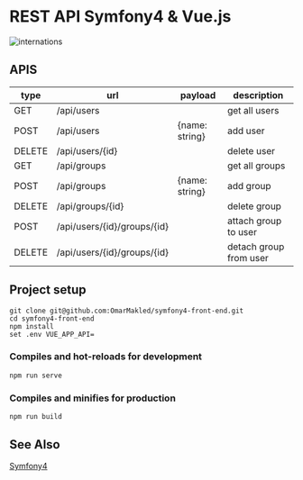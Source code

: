 # REST API Symfony4 & Vue.js

![internations](https://user-images.githubusercontent.com/3720473/51105484-c3bcd380-17f1-11e9-90b0-5d898d354d04.gif)


## APIS
| type   | url                         | payload        | description            |
|--------|-----------------------------|----------------|------------------------|
| GET    | /api/users                  |                | get all users          |
| POST   | /api/users                  | {name: string} | add user               |
| DELETE | /api/users/{id}             |                | delete user            |
| GET    | /api/groups                 |                | get all groups         |
| POST   | /api/groups                 | {name: string} | add group              |
| DELETE | /api/groups/{id}            |                | delete group           |
| POST   | /api/users/{id}/groups/{id} |                | attach group to user   |
| DELETE | /api/users/{id}/groups/{id} |                | detach group from user |


## Project setup
```
git clone git@github.com:OmarMakled/symfony4-front-end.git
cd symfony4-front-end
npm install
set .env VUE_APP_API=
```

### Compiles and hot-reloads for development
```
npm run serve
```

### Compiles and minifies for production
```
npm run build
```

## See Also

[Symfony4](https://github.com/OmarMakled/symfony4-back-end)
